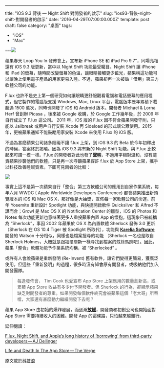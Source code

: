 ---

title: "iOS 9.3 背後 — Night Shift 對開發者的啟示"
slug: "ios93-背後-night-shift-對開發者的啟示"
date: '2016-04-29T07:00:00.000Z'
template: post
draft: false
category: "桌面"
tags:

- "iOS"
- "Mac"

---![](/media/1__BXcCJJn__jr__xrzHlZZ1yEg.jpeg)

蘋果春天 Loop You In 發佈會上，宣布新 iPhone SE 和 iPad Pro 9.7″，同場亮相還有 iOS 9.3 版更新，當中以 Night Shift 功能最受矚目。Night Shift 讓 iPhone 和 iPad 的螢幕，隨時間改變螢幕的色溫，讓眼睛接觸更少藍光，蘋果稱這功能可以讓晚上使用電子產品的用家更易入睡。不過，蘋果卻再一次被詬「借用」第三方軟體公司的功能。

F.lux 也許不是史上第一個研究如何讓眼睛更舒服觀看電腦和電話螢幕的應用程式，但它製作的電腦版支援 Windows, Mac, Linux 平台，電腦版本歷年累積下載超過 1500 萬次，同時也開發了 iOS 和 Android 版本。開發者 Michael & Lorna Herf 曾創辦 Picasa ，後來被 Google 收購，於 Google 工作幾年後，於 2009 年自行成立了 F.lux 這公司。 2011 年，iOS 版的 F.lux 因不符合蘋果開發守則，只能以 Jailbreak 或用戶自行安裝 Xcode 再 Sideload 的形式讓公眾使用。2015 年，更被蘋果通知不能鼓勵用家安裝 Xcode 來使用 F.lux 的 iOS 版。

不過為甚麼蘋果公司諸多阻礙不讓 f.lux 上架，到 iOS 9.3 的 Beta 於今年初釋出的時候，答案終於揭曉。因為 iOS 9.3 將有新的 Night Shift 功能，與 F.lux 比較起來可謂一模一樣。F.lux 的開發者對此也發了[**聲明**](https://justgetflux.com/news/2016/01/14/apple.html)，不過用字相對溫和，沒有譴責蘋果抄襲他們的軟體，只是再一次呼籲蘋果容許 f.lux 於 App Store 上架，攜手以科技改善睡眠質素。下圖可見兩者的比較：

![](/media/0_LMEI4M0OTqmyyDZO.jpg)

事實上這不是第一次蘋果自行「整合」第三方軟體公司的應用到自家作業系統，每年六月 WWDC ( Apple Worldwide Developers Conference) 都會蘋果推出新預覽版本的 iOS 和 Mac OS X，那好像是大抽獎，宣佈每一家軟體公司的命運。前年 Yosemite 重新設計 Spotlight 功能，與快捷開啟軟件 Quicksilver 和 Alfred 不謀而合；Growl 是 Mac OS X 的 Notification Center 的雛型，iOS 的 Photos 和 Notes 每次功能更新也意味著更多人重投蘋果內置 App 的懷抱。這現象已被統稱為 “Sherlock”，事因 2002 年蘋果於 OS X 為內置軟體 Sherlock 發佈 3.0 更新（Sherlock 在 OS 10.4 Tiger 被 Spotlight 所取代），功能與 [**Karelia Software**](http://www.karelia.com/) 開發的 Watson 十分相似，同樣也是檔案搜尋的功能 （Sherlock 一名也是取自 Sherlock Holmes，大概就是跟福爾摩斯一樣尋找到檔案的蛛絲馬跡吧）。因此，蘋果「整合」軟體功能予作業系統均稱，被 “Sherlocked” 。

或許有人會說蘋果是重新發明 (Re-Invent) 舊有軟件，讓它們變得更簡易，獲廣泛使用。但這些「重新發明」的過程，很多時沒有知會原有開發者，或吸納他們加入開發團隊。

> 每逢發佈會， Tim Cook 也愛宣布 App Store 上架應用的數量創新高，或累積 App Store 收益有多少付予開發者。但 Sherlock 的行為，卻顯示蘋果缺乏對開發者的尊重。如果開發每個軟件終究會被蘋果這個「老大哥」所吞噬，大家還有甚麼動力繼續開發下去呢？

蘋果 App Store 由初始的爆炸發展，而逐漸[**放緩**](http://www.wsj.com/articles/apples-app-store-sales-hit-20-billion-signs-of-slower-growth-emerge-1452087004)，開發商和初創公司也開始面對 App Store 需要持續收入的困難。開發 App 的這條路，只怕越來越難行。

延伸閱讀：

[F.lux, Night Shift, and Apple’s long history of ‘borrowing’ from third-party developers — AJ Dellinger](http://www.dailydot.com/technology/apple-flux-ios-93-sherlock/)

[Life and Death In The App Store — The Verge](http://www.theverge.com/2016/3/2/11140928/app-store-economy-apple-android-pixite-bankruptcy)

原文載於[科技浪](https://www.thewave.hk/behind-ios-9-3/)
